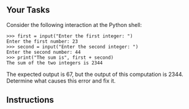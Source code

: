## Your Tasks

Consider the following interaction at the Python shell:

```
>>> first = input("Enter the first integer: ")
Enter the first number: 23
>>> second = input("Enter the second integer: ")
Enter the second number: 44
>>> print("The sum is", first + second)
The sum of the two integers is 2344
```

The expected output is 67, but the output of this computation is 2344. Determine what causes this error and fix it.

## Instructions
